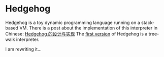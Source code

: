 # Hedgehog

Hedgehog is a toy dynamic programming language running on a stack-based VM.
There is a post about the implementation of this interpreter in Chinese: [Hedgehog 的设计与实现](https://yangtau.me/programming-languages/design-and-implementation-of-hedgehog.html)
The [first version](https://github.com/yangtau/hedgehog/tree/first_version) of Hedgehog is a tree-walk interpreter.

I am rewriting it...
